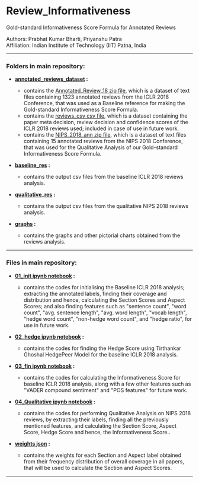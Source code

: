 # Review_Informativeness
Gold-standard Informativeness Score Formula for Annotated Reviews <br />

Authors: Prabhat Kumar Bharti,  Priyanshu Patra <br />
Affiliation: Indian Institute of Technology (IIT) Patna, India <br />


------

### Folders in main repository:

- **[annotated_reviews_dataset](https://github.com/pripat-2002/Review_Informativeness/tree/main/annotated_reviews_dataset) :** <br />
    - contains the [Annotated_Review_18 zip file](https://github.com/pripat-2002/Review_Informativeness/blob/main/annotated_reviews_dataset/Annotated_Review_18-20220806T163727Z-001.zip), which is a dataset of text files containing 1323 annotated reviews from the ICLR 2018 Conference, that was used as a Baseline reference for making the Gold-standard Informativeness Score Formula.
    - contains the [reviews_csv csv file](https://github.com/pripat-2002/Review_Informativeness/blob/main/annotated_reviews_dataset/reviews_csv.csv), which is a dataset containing the paper meta decision, review decision and confidence scores of the ICLR 2018 reviews used; included in case of use in future work.
    - contains the [NIPS_2018_ann zip file](https://github.com/pripat-2002/Review_Informativeness/blob/main/annotated_reviews_dataset/NIPS_2018_ann-20220806T163915Z-001.zip), which is a dataset of text files containing 15 annotated reviews from the NIPS 2018 Conference, that was used for the Qualitative Analysis of our Gold-standard Informativeness Score Formula.<br />
  
- **[baseline_res](https://github.com/pripat-2002/Review_Informativeness/tree/main/baseline_res) :**<br />
    - contains the output csv files from the baseline ICLR 2018 reviews analysis.<br />
    
- **[qualitative_res](https://github.com/pripat-2002/Review_Informativeness/tree/main/qualitative_res) :**<br />
    - contains the output csv files from the qualitative NIPS 2018 reviews analysis.<br />
  
- **[graphs](https://github.com/pripat-2002/C_N_reviews/tree/main/graphs) :**<br />
    - contains the graphs and other pictorial charts obtained from the reviews analysis.<br />
    
------

### Files in main repository:

- **[01_init ipynb notebook](https://github.com/pripat-2002/Review_Informativeness/blob/main/Golden_Informativeness_Score_01_init.ipynb) :**<br />
  - contains the codes for initialising the Baseline ICLR 2018 analysis; extracting the annotated labels, finding their coverage and distribution and hence, calculating the Section Scores and Aspect Scores; and also finding features such as "sentence count", "word count", "avg. sentence length", "avg. word length", "vocab length", "hedge word count", "non-hedge word count", and "hedge ratio", for use in future work.<br />

- **[02_hedge ipynb notebook](https://github.com/pripat-2002/Review_Informativeness/blob/main/Golden_Informativeness_Score_02_hedge.ipynb) :**<br />
  - contains the codes for finding the Hedge Score using Tirthankar Ghoshal HedgePeer Model for the baseline ICLR 2018 analysis.<br />

- **[03_fin ipynb notebook](https://github.com/pripat-2002/Review_Informativeness/blob/main/Golden_Informativeness_Score_03_fin.ipynb) :**<br />
  - contains the codes for calculating the Informativeness Score for baseline ICLR 2018 analysis, along with a few other features such as "VADER compound sentiment" and "POS features" for future work.<br />
  
- **[04_Qualitative ipynb notebook](https://github.com/pripat-2002/Review_Informativeness/blob/main/Golden_Informativeness_Score_04_Qualitative.ipynb) :**<br />
  - contains the codes for performing Qualitative Analysis on NIPS 2018 reviews, by extracting their labels, finding all the previously mentioned features, and calculating the Section Score, Aspect Score, Hedge Score and hence, the Informativeness Score..
  
- **[weights json](https://github.com/pripat-2002/Review_Informativeness/blob/main/weights.json) :**<br />
  - contains the weights for each Section and Aspect label obtained from their frequency distribution of overall coverage in all papers, that will be used to calculate the Section and Aspect Scores.

------
